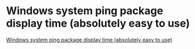 # Windows system ping package display time (absolutely easy to use)
[Windows system ping package display time (absolutely easy to use)](https://aiwithcloud.com/2022/09/19/windows_system_ping_package_display_time_absolutely_easy_to_use/)